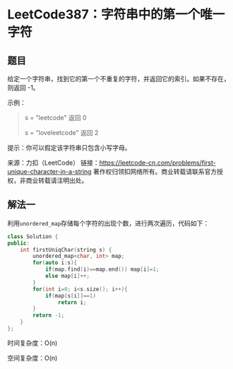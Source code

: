# LeetCode387：字符串中的第一个唯一字符

## 题目

给定一个字符串，找到它的第一个不重复的字符，并返回它的索引。如果不存在，则返回 -1。

 

示例：

> s = "leetcode"
> 返回 0
>
> s = "loveleetcode"
> 返回 2


提示：你可以假定该字符串只包含小写字母。

来源：力扣（LeetCode）
链接：https://leetcode-cn.com/problems/first-unique-character-in-a-string
著作权归领扣网络所有。商业转载请联系官方授权，非商业转载请注明出处。

## 解法一

利用`unordered_map`存储每个字符的出现个数，进行两次遍历，代码如下：

```cpp
class Solution {
public:
    int firstUniqChar(string s) {
        unordered_map<char, int> map;
        for(auto i:s){
            if(map.find(i)==map.end()) map[i]=1;
            else map[i]++;
        }
        for(int i=0; i<s.size(); i++){
            if(map[s[i]]==1)
                return i;
        }
        return -1;
    }
};
```

时间复杂度：O(n)

空间复杂度：O(n)